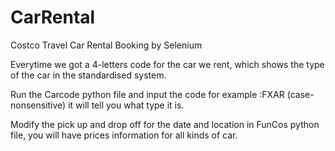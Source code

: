 # CarRental
Costco Travel Car Rental Booking  by  Selenium 



Everytime we got a 4-letters code for the car we rent, which shows the type of the car in  the standardised system.

Run the Carcode python file and input the code for example :FXAR (case-nonsensitive)  it will tell you what type it is.






Modify the pick up and drop off for the date and location in  FunCos python file, you will have prices information for all kinds of car.  
